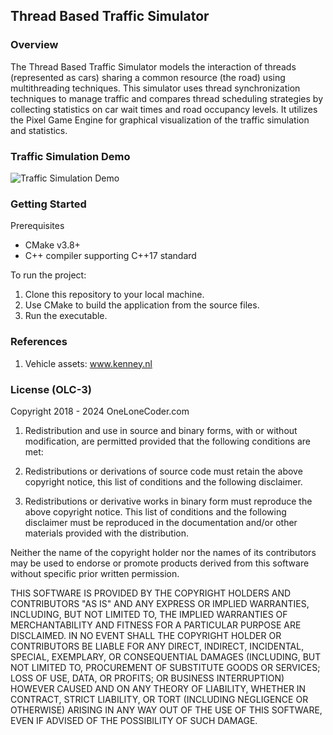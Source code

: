 ## Thread Based Traffic Simulator

### Overview
<p>The Thread Based Traffic Simulator models the interaction of threads (represented as cars) sharing a common resource (the road) using multithreading techniques. This simulator uses thread synchronization techniques to manage traffic and compares thread scheduling strategies by collecting statistics on
car wait times and road occupancy levels. It utilizes the Pixel Game Engine for graphical visualization of the traffic simulation and statistics.<p>

### Traffic Simulation Demo
![Traffic Simulation Demo](source/assets/traffic_demo.gif)

### Getting Started
Prerequisites
* CMake v3.8+
* C++ compiler supporting C++17 standard

To run the project:
1. Clone this repository to your local machine.
2. Use CMake to build the application from the source files.
3. Run the executable.

### References
1. Vehicle assets: www.kenney.nl

### License (OLC-3)
Copyright 2018 - 2024 OneLoneCoder.com

1. Redistribution and use in source and binary forms, with or without modification, are permitted provided that the following conditions are met:

2. Redistributions or derivations of source code must retain the above copyright notice, this list of conditions and the following disclaimer.

3. Redistributions or derivative works in binary form must reproduce the above copyright notice. This list of conditions and the following disclaimer must be reproduced in the documentation and/or other materials provided with the distribution.

Neither the name of the copyright holder nor the names of its contributors may be used to endorse or promote products derived from this software without specific prior written permission.

THIS SOFTWARE IS PROVIDED BY THE COPYRIGHT HOLDERS AND CONTRIBUTORS "AS IS" AND ANY EXPRESS OR IMPLIED WARRANTIES, INCLUDING, BUT NOT LIMITED TO, THE IMPLIED WARRANTIES OF MERCHANTABILITY AND FITNESS FOR A PARTICULAR PURPOSE ARE DISCLAIMED. IN NO EVENT SHALL THE COPYRIGHT HOLDER OR CONTRIBUTORS BE LIABLE FOR ANY DIRECT, INDIRECT, INCIDENTAL, SPECIAL, EXEMPLARY, OR CONSEQUENTIAL DAMAGES (INCLUDING, BUT NOT LIMITED TO, PROCUREMENT OF SUBSTITUTE GOODS OR SERVICES; LOSS OF USE, DATA, OR PROFITS; OR BUSINESS INTERRUPTION) HOWEVER CAUSED AND ON ANY THEORY OF LIABILITY, WHETHER IN CONTRACT, STRICT LIABILITY, OR TORT (INCLUDING NEGLIGENCE OR OTHERWISE) ARISING IN ANY WAY OUT OF THE USE OF THIS SOFTWARE, EVEN IF ADVISED OF THE POSSIBILITY OF SUCH DAMAGE.
